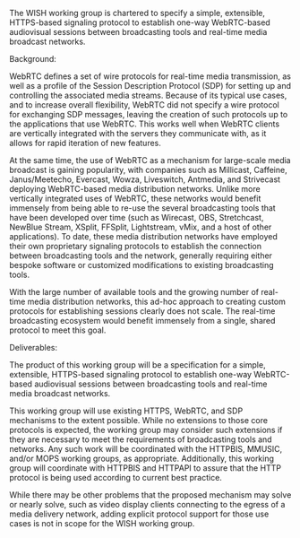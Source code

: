 The WISH working group is chartered to specify a simple, extensible,
HTTPS-based signaling protocol to establish one-way WebRTC-based audiovisual
sessions between broadcasting tools and real-time media broadcast networks.

Background:

WebRTC defines a set of wire protocols for real-time media transmission, as
well as a profile of the Session Description Protocol (SDP) for setting up and
controlling the associated media streams. Because of its typical use cases, and
to increase overall flexibility, WebRTC did not specify a wire protocol for
exchanging SDP messages, leaving the creation of such protocols up to the
applications that use WebRTC. This works well when WebRTC clients are
vertically integrated with the servers they communicate with, as it allows for
rapid iteration of new features.

At the same time, the use of WebRTC as a mechanism for large-scale media
broadcast is gaining popularity, with companies such as Millicast, Caffeine,
Janus/Meetecho, Evercast, Wowza, Liveswitch, Antmedia, and Strivecast deploying
WebRTC-based media distribution networks. Unlike more vertically integrated
uses of WebRTC, these networks would benefit immensely from being able to
re-use the several broadcasting tools that have been developed over time (such
as Wirecast, OBS, Stretchcast, NewBlue Stream, XSplit, FFSplit, Lightstream,
vMix, and a host of other applications). To date, these media distribution
networks have employed their own proprietary signaling protocols to establish
the connection between broadcasting tools and the network, generally requiring
either bespoke software or customized modifications to existing broadcasting
tools.

With the large number of available tools and the growing number of real-time
media distribution networks, this ad-hoc approach to creating custom protocols
for establishing sessions clearly does not scale. The real-time broadcasting
ecosystem would benefit immensely from a single, shared protocol to meet this
goal.

Deliverables:

The product of this working group will be a specification for a simple,
extensible, HTTPS-based signaling protocol to establish one-way WebRTC-based
audiovisual sessions between broadcasting tools and real-time media broadcast
networks.

This working group will use existing HTTPS, WebRTC, and SDP mechanisms to the
extent possible. While no extensions to those core protocols is expected, the
working group may consider such extensions if they are necessary to meet the
requirements of broadcasting tools and networks. Any such work will be
coordinated with the HTTPBIS, MMUSIC, and/or MOPS working groups, as
appropriate.  Additionally, this working group will coordinate with HTTPBIS and
HTTPAPI to assure that the HTTP protocol is being used according to current
best practice.

While there may be other problems that the proposed mechanism may solve or
nearly solve, such as video display clients connecting to the egress of a media
delivery network, adding explicit protocol support for those use cases is not
in scope for the WISH working group.
